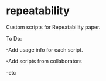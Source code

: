 # repeatability

Custom scripts for Repeatability paper.

To Do:

-Add usage info for each script.

-Add scripts from collaborators

-etc
